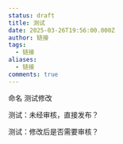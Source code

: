 ```yaml
---
status: draft
title: 测试
date: 2025-03-26T19:56:00.000Z
author: 链接
tags:
  - 链接
aliases:
  - 链接
comments: true
---
```

命名 测试修改

测试：未经审核，直接发布？



测试：修改后是否需要审核？
